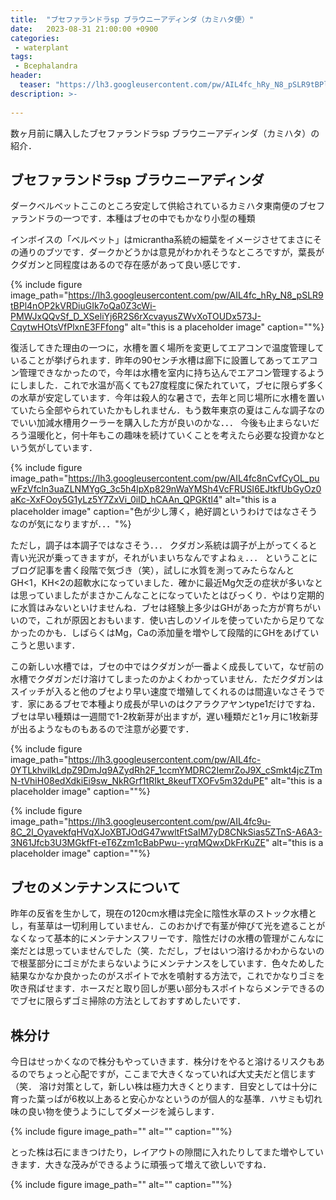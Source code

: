 ```yaml
---
title:  "ブセファランドラsp ブラウニーアディンダ（カミハタ便）"
date:   2023-08-31 21:00:00 +0900
categories: 
 - waterplant
tags:
 - Bcephalandra
header:
  teaser: "https://lh3.googleusercontent.com/pw/AIL4fc_hRy_N8_pSLR9tBPl4nOP2kVRDiuGIk7oQa0Z3cWi-PMWJxQQvSf_D_XSeliYj6R2S6rXcvayusZWvXoTOUDx573J-CqytwHOtsVfPlxnE3FFfong"
description: >-
 
---
```


数ヶ月前に購入したブセファランドラsp ブラウニーアディンダ（カミハタ）の紹介．

## ブセファランドラsp ブラウニーアディンダ

ダークベルベットここのところ安定して供給されているカミハタ東南便のブセファランドラの一つです．本種はブセの中でもかなり小型の種類


インボイスの「ベルベット」はmicrantha系統の細葉をイメージさせてまさにその通りのブツです．ダークかどうかは意見がわかれそうなところですが，葉長がクダガンと同程度はあるので存在感があって良い感じです．





{% include figure image_path="https://lh3.googleusercontent.com/pw/AIL4fc_hRy_N8_pSLR9tBPl4nOP2kVRDiuGIk7oQa0Z3cWi-PMWJxQQvSf_D_XSeliYj6R2S6rXcvayusZWvXoTOUDx573J-CqytwHOtsVfPlxnE3FFfong" alt="this is a placeholder image" caption=""%}

復活してきた理由の一つに，水槽を置く場所を変更してエアコンで温度管理していることが挙げられます．昨年の90センチ水槽は廊下に設置してあってエアコン管理できなかったので，今年は水槽を室内に持ち込んでエアコン管理するようにしました．これで水温が高くても27度程度に保たれていて，ブセに限らず多くの水草が安定しています．今年は殺人的な暑さで，去年と同じ場所に水槽を置いていたら全部やられていたかもしれません．もう数年東京の夏はこんな調子なのでいい加減水槽用クーラーを購入した方が良いのかな．．． 今後も止まらないだろう温暖化と，何十年もこの趣味を続けていくことを考えたら必要な投資かなという気がしています．

{% include figure image_path="https://lh3.googleusercontent.com/pw/AIL4fc8nCvfCyOL_puwFzVfcln3uaZLNMYgG_3c5h4lpXp829nWaYMSh4VcFRUSI6EJtkfUbGyOz0aKc-XxFOoy5G1yLz5Y7ZxVi_0iID_hCAAn_QPGKtI4" alt="this is a placeholder image" caption="色が少し薄く，絶好調というわけではなさそうなのが気になりますが．．．"%}

ただし，調子は本調子ではなさそう．．． クダガン系統は調子が上がってくると青い光沢が乗ってきますが，それがいまいちなんですよねぇ．．． ということにブログ記事を書く段階で気づき（笑），試しに水質を測ってみたらなんとGH<1，KH<2の超軟水になっていました．確かに最近Mg欠乏の症状が多いなとは思っていましたがまさかこんなことになっていたとはびっくり．やはり定期的に水質はみないといけませんね．ブセは経験上多少はGHがあった方が育ちがいいので，これが原因とおもいます．使い古しのソイルを使っていたから足りてなかったのかも．しばらくはMg，Caの添加量を増やして段階的にGHをあげていこうと思います．

この新しい水槽では，ブセの中ではクダガンが一番よく成長していて，なぜ前の水槽でクダガンだけ溶けてしまったのかよくわかっていません．ただクダガンはスイッチが入ると他のブセより早い速度で増殖してくれるのは間違いなさそうです．家にあるブセで本種より成長が早いのはクアラクアヤンtype1だけですね．ブセは早い種類は一週間で1-2枚新芽が出ますが，遅い種類だと1ヶ月に1枚新芽が出るようなものもあるので注意が必要です．

{% include figure image_path="https://lh3.googleusercontent.com/pw/AIL4fc-0YTLkhvilkLdpZ9DmJq9AZydRh2F_1ccmYMDRC2IemrZoJ9X_cSmkt4jcZTmN-tVhiH08edXdkiEi9sw_NkRGrf1tRIkt_8keufTXOFv5m32duPE" alt="this is a placeholder image" caption=""%}

{% include figure image_path="https://lh3.googleusercontent.com/pw/AIL4fc9u-8C_2l_OyavekfqHVqXJoXBTJOdG47wwltFtSaIM7yD8CNkSias5ZTnS-A6A3-3N61Jfcb3U3MGkfFt-eT6Zzm1cBabPwu--yrqMQwxDkFrKuZE" alt="this is a placeholder image" caption=""%}


## ブセのメンテナンスについて

昨年の反省を生かして，現在の120cm水槽は完全に陰性水草のストック水槽とし，有茎草は一切利用していません．このおかげで有茎が伸びて光を遮ることがなくなって基本的にメンテナンスフリーです．陰性だけの水槽の管理がこんなに楽だとは思っていませんでした（笑．ただし，ブセはいつ溶けるかわからないので根茎部分にゴミがたまらないようにメンテナンスをしています．色々ためした結果なかなか良かったのがスポイトで水を噴射する方法で，これでかなりゴミを吹き飛ばせます．ホースだと取り回しが悪い部分もスポイトならメンテできるのでブセに限らずゴミ掃除の方法としておすすめしたいです．


## 株分け

今日はせっかくなので株分もやっていきます．株分けをやると溶けるリスクもあるのでちょっと心配ですが，ここまで大きくなっていれば大丈夫だと信じます（笑．
溶け対策として，新しい株は極力大きくとります．目安としては十分に育った葉っぱが6枚以上あると安心かなというのが個人的な基準．ハサミも切れ味の良い物を使うようにしてダメージを減らします．

{% include figure image_path="" alt="" caption=""%}

とった株は石にまきつけたり，レイアウトの隙間に入れたりしてまた増やしていきます．大きな茂みができるように頑張って増えて欲しいですね．

{% include figure image_path="" alt="" caption=""%}






